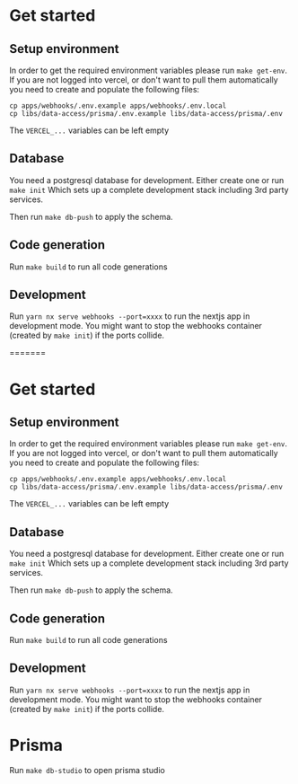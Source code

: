 # Get started

## Setup environment

In order to get the required environment variables please run `make get-env`.
If you are not logged into vercel, or don't want to pull them automatically you need to create and populate the following files:

```
cp apps/webhooks/.env.example apps/webhooks/.env.local
cp libs/data-access/prisma/.env.example libs/data-access/prisma/.env
```

The `VERCEL_...` variables can be left empty

## Database

You need a postgresql database for development. Either create one or run `make init` Which sets up a complete development stack including 3rd party services.

Then run `make db-push` to apply the schema.

## Code generation

Run `make build` to run all code generations

## Development

Run `yarn nx serve webhooks --port=xxxx` to run the nextjs app in development mode.
You might want to stop the webhooks container (created by `make init`) if the ports collide.

=======


# Get started

## Setup environment

In order to get the required environment variables please run `make get-env`.
If you are not logged into vercel, or don't want to pull them automatically you need to create and populate the following files:
```
cp apps/webhooks/.env.example apps/webhooks/.env.local
cp libs/data-access/prisma/.env.example libs/data-access/prisma/.env
```
The `VERCEL_...` variables can be left empty


## Database

You need a postgresql database for development. Either create one or run `make init` Which sets up a complete development stack including 3rd party services.

Then run `make db-push` to apply the schema.

## Code generation

Run `make build` to run all code generations

## Development

Run `yarn nx serve webhooks --port=xxxx` to run the nextjs app in development mode.
You might want to stop the webhooks container (created by `make init`) if the ports collide.

# Prisma

Run `make db-studio` to open prisma studio
